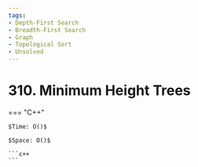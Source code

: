 ```yaml
---
tags:
- Depth-First Search
- Breadth-First Search
- Graph
- Topological Sort
- Unsolved
---
```



# 310. Minimum Height Trees

=== "C++"

    $Time: O()$

    $Space: O()$

    ```c++
    ```